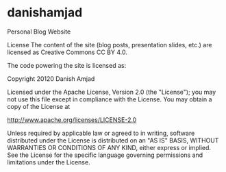 # danishamjad
Personal Blog Website

License
The content of the site (blog posts, presentation slides, etc.) are licensed as Creative Commons CC BY 4.0.

The code powering the site is licensed as:

Copyright 20120 Danish Amjad

Licensed under the Apache License, Version 2.0 (the "License");
you may not use this file except in compliance with the License.
You may obtain a copy of the License at

   http://www.apache.org/licenses/LICENSE-2.0

Unless required by applicable law or agreed to in writing, software
distributed under the License is distributed on an "AS IS" BASIS,
WITHOUT WARRANTIES OR CONDITIONS OF ANY KIND, either express or implied.
See the License for the specific language governing permissions and
limitations under the License.

